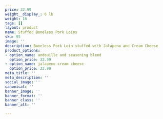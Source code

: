 ```yaml
---
price: 32.99
weight__display_: 6 lb
weight: 16
tags: []
layout: product
name: Stuffed Boneless Pork Loins
sku: 95
image: ''
description: Boneless Pork Loin stuffed with Jalapeno and Cream Cheese
product_options:
- option_name: andouille and seasoning blend
  option_price: 32.99
- option_name: jalapeno cream cheese
  option_price: 32.99
meta_title: ''
meta_description: ''
social_image: ''
canonical: ''
banner_image: ''
banner_format: ''
banner_class: ''
banner_alt: ''

---
```

